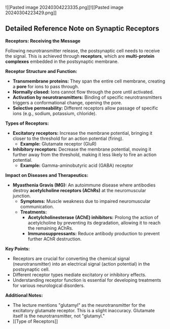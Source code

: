 ![[Pasted image 20240304223335.png]]![[Pasted image 20240304223429.png]]

## Detailed Reference Note on Synaptic Receptors

**Receptors: Receiving the Message**

Following neurotransmitter release, the postsynaptic cell needs to receive the signal. This is achieved through **receptors**, which are **multi-protein complexes** embedded in the postsynaptic membrane.

**Receptor Structure and Function:**

- **Transmembrane proteins:** They span the entire cell membrane, creating a **pore** for ions to pass through.
- **Normally closed:** Ions cannot flow through the pore until activated.
- **Activation by neurotransmitters:** Binding of specific neurotransmitters triggers a conformational change, opening the pore.
- **Selective permeability:** Different receptors allow passage of specific ions (e.g., sodium, potassium, chloride).

**Types of Receptors:**

- **Excitatory receptors:** Increase the membrane potential, bringing it closer to the threshold for an action potential (firing).
    - **Example:** Glutamate receptor (GluR)
- **Inhibitory receptors:** Decrease the membrane potential, moving it further away from the threshold, making it less likely to fire an action potential.
    - **Example:** Gamma-aminobutyric acid (GABA) receptor

**Impact on Diseases and Therapeutics:**

- **Myasthenia Gravis (MG):** An autoimmune disease where antibodies destroy **acetylcholine receptors (AChRs)** at the neuromuscular junction.
    - **Symptoms:** Muscle weakness due to impaired neuromuscular communication.
    - **Treatments:**
        - **Acetylcholinesterase (AChE) inhibitors:** Prolong the action of acetylcholine by preventing its degradation, allowing it to reach the remaining AChRs.
        - **Immunosuppressants:** Reduce antibody production to prevent further AChR destruction.

**Key Points:**

- Receptors are crucial for converting the chemical signal (neurotransmitter) into an electrical signal (action potential) in the postsynaptic cell.
- Different receptor types mediate excitatory or inhibitory effects.
- Understanding receptor function is essential for developing treatments for various neurological disorders.

**Additional Notes:**

- The lecture mentions "glutamyl" as the neurotransmitter for the excitatory glutamate receptor. This is a slight inaccuracy. Glutamate itself is the neurotransmitter, not "glutamyl."
- [[Type of Receptors]]